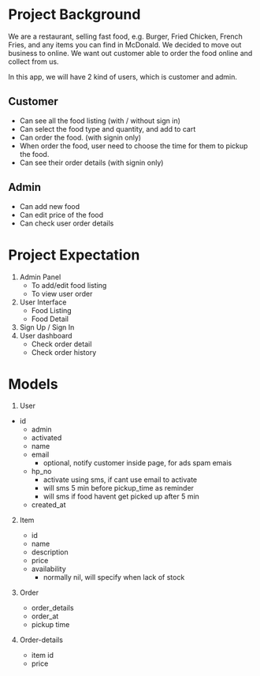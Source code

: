 # Project Background
We are a restaurant, selling fast food, e.g. Burger, Fried Chicken, French Fries, and any items you can find in McDonald. We decided to move out business to online. We want out customer able to order the food online and collect from us. 

In this app, we will have 2 kind of users, which is customer and admin. 

## Customer
 - Can see all the food listing (with / without sign in)
 - Can select the food type and quantity, and add to cart 
 - Can order the food. (with signin only)
 - When order the food, user need to choose the time for them to pickup the food.
 - Can see their order details (with signin only)

## Admin
 - Can add new food
 - Can edit price of the food
 - Can check user order details

# Project Expectation
 1. Admin Panel
	- To add/edit food listing
	- To view user order
 2. User Interface
	- Food Listing
	- Food Detail
 3. Sign Up / Sign In
 4. User dashboard
	- Check order detail
	- Check order history

# Models
	
1. User
  * id
	* admin
	* activated
	* name
	* email
  		* optional, notify customer inside page, for ads spam emais
	* hp_no
    	* activate using sms, if cant use email to activate
   	  * will sms 5 min before pickup_time as reminder
   	  * will sms if food havent get picked up after 5 min
	* created_at
2. Item
	* id
	* name
	* description
	* price
  	* availability
    	* normally nil, will specify when lack of stock
3. Order
	* order_details
	* order_at
  	* pickup time
  
4. Order-details
  	* item id
  	* price
